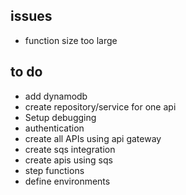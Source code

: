 ## issues

- function size too large

## to do

- add dynamodb
- create repository/service for one api
- Setup debugging
- authentication
- create all APIs using api gateway
- create sqs integration
- create apis using sqs
- step functions
- define environments
